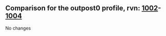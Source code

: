 ## Comparison for the outpost0 profile, rvn: [1002](https://github.com/PRO100KatYT/FortniteProfileRevisions/tree/main/profiles/outpost0/1002%20outpost0.json)-[1004](https://github.com/PRO100KatYT/FortniteProfileRevisions/tree/main/profiles/outpost0/1004%20outpost0.json)

No changes

